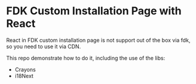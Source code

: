 # **FDK Custom Installation Page with React**

React in FDK custom installation page is not support out of the box via fdk, so you need to use it via CDN.

This repo demonstrate how to do it, including the use of the libs:
* Crayons
* i18Next

